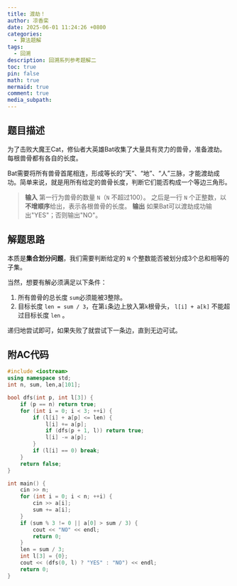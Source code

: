 ```yaml
---
title: 渡劫！
author: 凉香栾
date: 2025-06-01 11:24:26 +0800
categories:
  - 算法题解
tags:
  - 回溯
description: 回溯系列参考题解二
toc: true
pin: false
math: true
mermaid: true
comment: true
media_subpath:
---
```



## 题目描述

为了击败大魔王Cat，修仙者大英雄Bat收集了大量具有灵力的兽骨，准备渡劫。每根兽骨都有各自的长度。

Bat需要将所有兽骨首尾相连，形成等长的“天”、“地”、“人”三脉，才能渡劫成功。简单来说，就是用所有给定的兽骨长度，判断它们能否构成一个等边三角形。


> **输入**
> 第一行为兽骨的数量 `N`（`N` 不超过100）。 
> 之后是一行 `N` 个正整数，以**不增顺序**给出，表示各根兽骨的长度。
> **输出**
> 如果Bat可以渡劫成功输出"YES"；否则输出"NO"。 


## 解题思路

本质是**集合划分问题**，我们需要判断给定的 `N` 个整数能否被划分成3个总和相等的子集。

当然，想要有解必须满足以下条件：
1.  所有兽骨的总长度 `sum`必须能被3整除。
2.  目标长度 `len = sum / 3`，在第`i`条边上放入第`k`根骨头， `l[i] + a[k]` 不能超过目标长度 `len` 。

递归地尝试即可，如果失败了就尝试下一条边，直到无边可试。

## 附AC代码

```cpp
#include <iostream>
using namespace std;
int n, sum, len,a[101];

bool dfs(int p, int l[3]) {
    if (p == n) return true;
    for (int i = 0; i < 3; ++i) {
        if (l[i] + a[p] <= len) {
            l[i] += a[p];
            if (dfs(p + 1, l)) return true;
            l[i] -= a[p];
        }
        if (l[i] == 0) break;
    }
    return false;
}

int main() {
    cin >> n;
    for (int i = 0; i < n; ++i) {
        cin >> a[i];
        sum += a[i];
    }
    if (sum % 3 != 0 || a[0] > sum / 3) {
        cout << "NO" << endl;
        return 0;
    }
    len = sum / 3;
    int l[3] = {0};
    cout << (dfs(0, l) ? "YES" : "NO") << endl;
    return 0;
}

```
